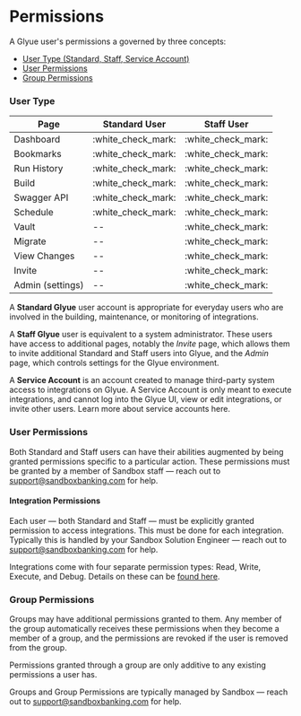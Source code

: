 # Permissions

A Glyue user's permissions a governed by three concepts:

* [User Type (Standard, Staff, Service Account)](./#user-type)
* [User Permissions](./#user-permissions)
* [Group Permissions](./#group-permissions)

### User Type

| Page             | Standard User        | Staff User           |
| ---------------- | -------------------- | -------------------- |
| Dashboard        | :white\_check\_mark: | :white\_check\_mark: |
| Bookmarks        | :white\_check\_mark: | :white\_check\_mark: |
| Run History      | :white\_check\_mark: | :white\_check\_mark: |
| Build            | :white\_check\_mark: | :white\_check\_mark: |
| Swagger API      | :white\_check\_mark: | :white\_check\_mark: |
| Schedule         | :white\_check\_mark: | :white\_check\_mark: |
| Vault            | --                   | :white\_check\_mark: |
| Migrate          | --                   | :white\_check\_mark: |
| View Changes     | --                   | :white\_check\_mark: |
| Invite           | --                   | :white\_check\_mark: |
| Admin (settings) | --                   | :white\_check\_mark: |

A **Standard Glyue** user account is appropriate for everyday users who are involved in the building, maintenance, or monitoring of integrations.&#x20;

A **Staff Glyue** user is equivalent to a system administrator. These users have access to additional pages, notably the _Invite_ page, which allows them to invite additional Standard and Staff users into Glyue, and the _Admin_ page, which controls settings for the Glyue environment.

A **Service Account** is an account created to manage third-party system access to integrations on Glyue. A Service Account is only meant to execute integrations, and cannot log into the Glyue UI, view or edit integrations, or invite other users. Learn more about service accounts here.

### User Permissions

Both Standard and Staff users can have their abilities augmented by being granted permissions specific to a particular action. These permissions must be granted by a member of Sandbox staff — reach out to support@sandboxbanking.com for help.

#### Integration Permissions

Each user — both Standard and Staff — must be explicitly granted permission to access integrations. This must be done for each integration. Typically this is handled by your Sandbox Solution Engineer — reach out to support@sandboxbanking.com for help.

Integrations come with four separate permission types: Read, Write, Execute, and Debug. Details on these can be [found here](../../glyue-technical-reference/integration\_configuration.md#integration-permissions).

### Group Permissions

Groups may have additional permissions granted to them. Any member of the group automatically receives these permissions when they become a member of a group, and the permissions are revoked if the user is removed from the group.

Permissions granted through a group are only additive to any existing permissions a user has.&#x20;

Groups and Group Permissions are typically managed by Sandbox — reach out to support@sandboxbanking.com for help.
